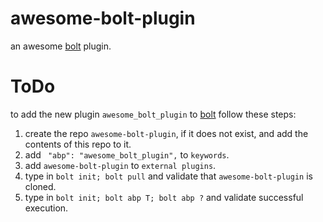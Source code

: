 # awesome-bolt-plugin

an awesome [bolt](https://github.com/kamangir/bolt2) plugin.

# ToDo

to add the new plugin `awesome_bolt_plugin` to [bolt](https://github.com/kamangir/bolt2) follow these steps:

1. create the repo `awesome-bolt-plugin`, if it does not exist, and add the contents of this repo to it.
1. add ` "abp": "awesome_bolt_plugin",` to `keywords`.
1. add `awesome-bolt-plugin` to `external plugins`.
1. type in `bolt init; bolt pull` and validate that `awesome-bolt-plugin` is cloned.
1. type in `bolt init; bolt abp T; bolt abp ?` and validate successful execution.
